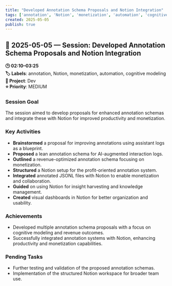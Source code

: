 ```yaml
---
title: "Developed Annotation Schema Proposals and Notion Integration"
tags: ['annotation', 'Notion', 'monetization', 'automation', 'cognitive modeling']
created: 2025-05-05
publish: true
---
```


## 📅 2025-05-05 — Session: Developed Annotation Schema Proposals and Notion Integration

**🕒 02:10–03:25**  
**🏷️ Labels**: annotation, Notion, monetization, automation, cognitive modeling  
**📂 Project**: Dev  
**⭐ Priority**: MEDIUM  


### Session Goal
The session aimed to develop proposals for enhanced annotation schemas and integrate these with Notion for improved productivity and monetization.

### Key Activities
- **Brainstormed** a proposal for improving annotations using assistant logs as a blueprint.
- **Proposed** a lean annotation schema for AI-augmented interaction logs.
- **Outlined** a revenue-optimized annotation schema focusing on monetization.
- **Structured** a Notion setup for the profit-oriented annotation system.
- **Integrated** annotated JSONL files with Notion to enable monetization and collaboration.
- **Guided** on using Notion for insight harvesting and knowledge management.
- **Created** visual dashboards in Notion for better organization and usability.

### Achievements
- Developed multiple annotation schema proposals with a focus on cognitive modeling and revenue outcomes.
- Successfully integrated annotation systems with Notion, enhancing productivity and monetization capabilities.

### Pending Tasks
- Further testing and validation of the proposed annotation schemas.
- Implementation of the structured Notion workspace for broader team use.
